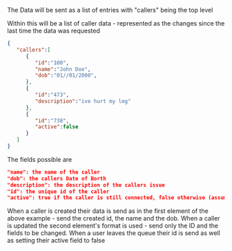 The Data will be sent as a list of entries with "callers" being the top level  

Within this will be a list of caller data - represented as the changes since the last time the data was requested

```json
{
   "callers":[
      {
         "id":"100",
       	 "name":"John Doe",
         "dob":"01//01/2000",
      },
      {
         "id":"473",
         "description":"ive hurt my leg"
      },
      {
         "id":"738",
         "active":false
      }
   ]
}
```

The fields possible are

```json
"name": the name of the caller
"dob": the callers Date of Borth
"description": the description of the callers issue
"id": the unique id of the caller
"active": true if the caller is still connected, false otherwise (assumed true if not stated)
```

 When a caller is created their data is send as in the first element of the above example - send the created id, the name and the dob. When a caller is updated the second element's format is used - send only the ID and the fields to be changed. When a user leaves the queue their id is send as well as setting their active field to false

